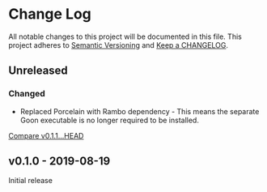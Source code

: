# Change Log

All notable changes to this project will be documented in this file.
This project adheres to [Semantic Versioning](http://semver.org/) and
[Keep a CHANGELOG](http://keepachangelog.com).


## Unreleased

### Changed

- Replaced Porcelain with Rambo dependency - This means the separate Goon 
  executable is no longer required to be installed.

[Compare v0.1.1...HEAD](https://github.com/marcelotto/panpipe/compare/v0.1.1...HEAD)



## v0.1.0 - 2019-08-19

Initial release
